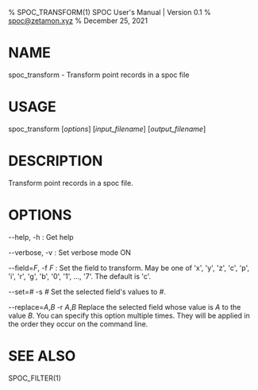 % SPOC_TRANSFORM(1) SPOC User's Manual | Version 0.1
% spoc@zetamon.xyz
% December 25, 2021

# NAME

spoc_transform - Transform point records in a spoc file

# USAGE

spoc_transform [*options*] [*input_filename*] [*output_filename*]

# DESCRIPTION

Transform point records in a spoc file.

# OPTIONS

--help, -h
:   Get help

--verbose, -v
:   Set verbose mode ON

--field=*F*, -f *F*
:   Set the field to transform. May be one of 'x', 'y', 'z', 'c', 'p',
    'i', 'r', 'g', 'b', '0', '1', ..., '7'. The default is 'c'.

--set=*#* -s *#*
    Set the selected field's values to *#*.

--replace=*A*,*B* -r *A*,*B*
    Replace the selected field whose value is *A* to the value *B*. You
    can specify this option multiple times. They will be applied in the
    order they occur on the command line.

# SEE ALSO

SPOC_FILTER(1)

